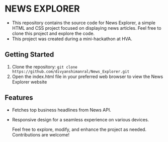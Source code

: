 # NEWS EXPLORER

- This repository contains the source code for News Explorer, a simple HTML and CSS project focused on displaying news articles. Feel free to clone this project and explore the code.
- This project was created during a mini-hackathon at HVA.

## Getting Started

1. Clone the repository:
   ```git clone https://github.com/divyanshimanral/News_Explorer.git```
2. Open the index.html file in your preferred web browser to view the News Explorer website

## Features
- Fetches top business headlines from News API.
- Responsive design for a seamless experience on various devices.

  Feel free to explore, modify, and enhance the project as needed. Contributions are welcome!
